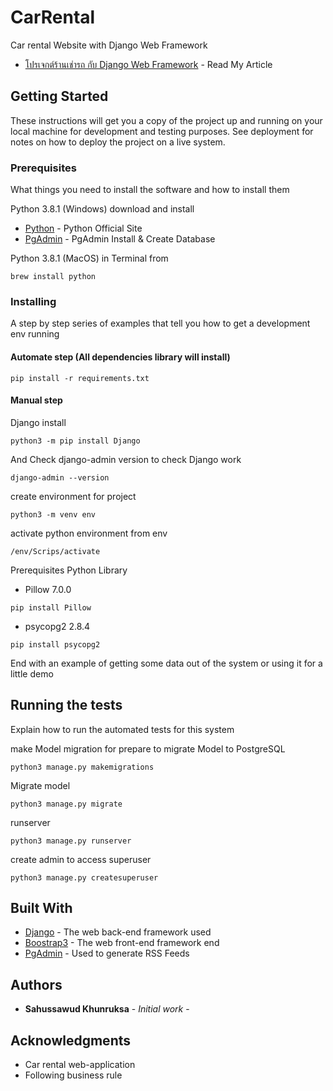 # CarRental

Car rental Website with Django Web Framework

* [โปรเจกต์ร้านเช่ารถ กับ Django Web Framework](https://poundsahussawud.medium.com/%E0%B9%82%E0%B8%9B%E0%B8%A3%E0%B9%80%E0%B8%88%E0%B9%87%E0%B8%84%E0%B8%A3%E0%B9%89%E0%B8%B2%E0%B8%99%E0%B9%80%E0%B8%8A%E0%B9%88%E0%B8%B2%E0%B8%A3%E0%B8%96-%E0%B8%81%E0%B8%B1%E0%B8%9A-django-web-framework-4e2788e1d7c2) - Read My Article

## Getting Started

These instructions will get you a copy of the project up and running on your local machine for development and testing purposes. See deployment for notes on how to deploy the project on a live system.

### Prerequisites

What things you need to install the software and how to install them

Python 3.8.1 (Windows) download and install 

* [Python]( https://www.python.org ) - Python Official Site
* [PgAdmin]( https://www.pgadmin.org/ ) - PgAdmin Install & Create Database

Python 3.8.1 (MacOS) in Terminal from 
```
brew install python
```

### Installing

A step by step series of examples that tell you how to get a development env running
#### Automate step (All dependencies library will install)
```
pip install -r requirements.txt
```
#### Manual step

Django install

```
python3 -m pip install Django
```

And Check django-admin version to check Django work

```
django-admin --version
```

create environment for project

```
python3 -m venv env
```

activate python environment from env

```
/env/Scrips/activate
```

Prerequisites Python Library
* Pillow 7.0.0
```
pip install Pillow
```
* psycopg2 2.8.4
```
pip install psycopg2
```


End with an example of getting some data out of the system or using it for a little demo

## Running the tests

Explain how to run the automated tests for this system

make Model migration for prepare to migrate Model to PostgreSQL
```
python3 manage.py makemigrations
```
Migrate model
```
python3 manage.py migrate
```
runserver
```
python3 manage.py runserver
```
create admin to access superuser
```
python3 manage.py createsuperuser
```


## Built With

* [Django](https://getbootstrap.com/) - The web back-end framework used
* [Boostrap3](https://getbootstrap.com/) - The web front-end framework end
* [PgAdmin](https://www.pgadmin.org/) - Used to generate RSS Feeds



## Authors

* **Sahussawud Khunruksa** - *Initial work* - 


## Acknowledgments

* Car rental web-application
* Following business rule
